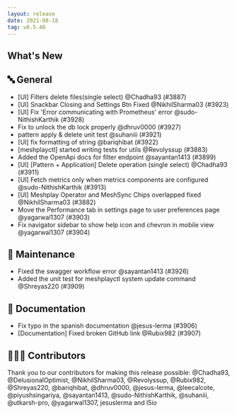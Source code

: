 ```yaml
---
layout: release
date: 2021-08-18
tag: v0.5.48
---
```


## What's New
## 🔤 General
- [UI] Filters delete files(single select) @Chadha93 (#3887)
- [UI] Snackbar Closing and Settings Btn Fixed @NikhilSharma03 (#3923)
- [UI] Fix  'Error communicating with Prometheus' error  @sudo-NithishKarthik (#3928)
- Fix to unlock the db lock properly @dhruv0000 (#3927)
- pattern apply & delete unit test @suhaniii (#3921)
- [UI] fix formatting of string @bariqhibat (#3922)
- [meshplayctl] started writing tests for utils @Revolyssup (#3883)
- Added the OpenApi docs for filter endpoint @sayantan1413 (#3899)
- [UI] [Pattern + Application] Delete operation (single select)  @Chadha93 (#3911)
- [UI] Fetch metrics only when metrics components are configured @sudo-NithishKarthik (#3913)
- [UI] Meshplay Operator and MeshSync Chips overlapped fixed @NikhilSharma03 (#3882)
- Move the Performance tab in settings page to user preferences page @yagarwal1307 (#3903)
- Fix navigator sidebar to show help icon and chevron in mobile view @yagarwal1307 (#3904)

## 🧰 Maintenance

- Fixed the swagger workflow error @sayantan1413 (#3926)
- Added the unit test for meshplayctl system update command @Shreyas220 (#3909)

## 📖 Documentation

- Fix typo in the spanish documentation @jesus-lerma (#3906)
- [Documentation] Fixed broken GitHub link @Rubix982 (#3907)

## 👨🏽‍💻 Contributors

Thank you to our contributors for making this release possible:
@Chadha93, @DelusionalOptimist, @NikhilSharma03, @Revolyssup, @Rubix982, @Shreyas220, @bariqhibat, @dhruv0000, @jesus-lerma, @leecalcote, @piyushsingariya, @sayantan1413, @sudo-NithishKarthik, @suhaniii, @utkarsh-pro, @yagarwal1307, jesuslerma and l5io
